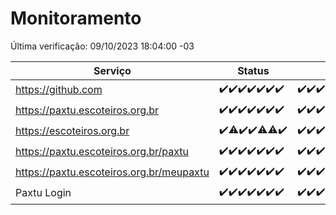 # Monitoramento

Última verificação: 09/10/2023 18:04:00 -03

|Serviço|Status|Últimas 24h|
|---|---|---|
|https://github.com|<span title="2023-10-02: OK=24">✔️</span><span title="2023-10-03: OK=24">✔️</span><span title="2023-10-04: OK=24">✔️</span><span title="2023-10-05: OK=24">✔️</span><span title="2023-10-06: OK=24">✔️</span><span title="2023-10-07: OK=24">✔️</span><span title="2023-10-08: OK=22">✔️</span>|<span title="08/10/2023 19:03:00 -03 : 200">✔️</span><span title="08/10/2023 20:03:00 -03 : 200">✔️</span><span title="08/10/2023 21:29:00 -03 : 200">✔️</span><span title="08/10/2023 22:41:00 -03 : 200">✔️</span><span title="08/10/2023 23:14:00 -03 : 200">✔️</span><span title="09/10/2023 00:06:00 -03 : 200">✔️</span><span title="09/10/2023 01:07:00 -03 : 200">✔️</span><span title="09/10/2023 02:05:00 -03 : 200">✔️</span><span title="09/10/2023 03:08:00 -03 : 200">✔️</span><span title="09/10/2023 04:05:00 -03 : 200">✔️</span><span title="09/10/2023 05:09:00 -03 : 200">✔️</span><span title="09/10/2023 06:06:00 -03 : 200">✔️</span><span title="09/10/2023 07:07:00 -03 : 200">✔️</span><span title="09/10/2023 08:04:00 -03 : 200">✔️</span><span title="09/10/2023 09:12:00 -03 : 200">✔️</span><span title="09/10/2023 10:11:00 -03 : 200">✔️</span><span title="09/10/2023 11:06:00 -03 : 200">✔️</span><span title="09/10/2023 12:06:00 -03 : 200">✔️</span><span title="09/10/2023 13:07:00 -03 : 200">✔️</span><span title="09/10/2023 14:04:00 -03 : 200">✔️</span><span title="09/10/2023 15:08:00 -03 : 200">✔️</span><span title="09/10/2023 16:03:00 -03 : 200">✔️</span><span title="09/10/2023 17:03:00 -03 : 200">✔️</span><span title="09/10/2023 18:04:00 -03 : 200">✔️</span>|
|https://paxtu.escoteiros.org.br|<span title="2023-10-02: OK=24">✔️</span><span title="2023-10-03: OK=24">✔️</span><span title="2023-10-04: OK=24">✔️</span><span title="2023-10-05: OK=24">✔️</span><span title="2023-10-06: OK=24">✔️</span><span title="2023-10-07: OK=24">✔️</span><span title="2023-10-08: OK=22">✔️</span>|<span title="08/10/2023 19:03:00 -03 : 200">✔️</span><span title="08/10/2023 20:03:00 -03 : 200">✔️</span><span title="08/10/2023 21:29:00 -03 : 200">✔️</span><span title="08/10/2023 22:41:00 -03 : 200">✔️</span><span title="08/10/2023 23:14:00 -03 : 200">✔️</span><span title="09/10/2023 00:06:00 -03 : 200">✔️</span><span title="09/10/2023 01:07:00 -03 : 200">✔️</span><span title="09/10/2023 02:05:00 -03 : 200">✔️</span><span title="09/10/2023 03:08:00 -03 : 200">✔️</span><span title="09/10/2023 04:05:00 -03 : 200">✔️</span><span title="09/10/2023 05:09:00 -03 : 200">✔️</span><span title="09/10/2023 06:06:00 -03 : 200">✔️</span><span title="09/10/2023 07:07:00 -03 : 200">✔️</span><span title="09/10/2023 08:04:00 -03 : 200">✔️</span><span title="09/10/2023 09:12:00 -03 : 200">✔️</span><span title="09/10/2023 10:11:00 -03 : 200">✔️</span><span title="09/10/2023 11:06:00 -03 : 200">✔️</span><span title="09/10/2023 12:06:00 -03 : 200">✔️</span><span title="09/10/2023 13:07:00 -03 : 200">✔️</span><span title="09/10/2023 14:04:00 -03 : 200">✔️</span><span title="09/10/2023 15:08:00 -03 : 200">✔️</span><span title="09/10/2023 16:03:00 -03 : 200">✔️</span><span title="09/10/2023 17:03:00 -03 : 200">✔️</span><span title="09/10/2023 18:04:00 -03 : 200">✔️</span>|
|https://escoteiros.org.br|<span title="2023-10-02: OK=24">✔️</span><span title="2023-10-03: OK=23, Falhas=1">⚠️</span><span title="2023-10-04: OK=24">✔️</span><span title="2023-10-05: OK=24">✔️</span><span title="2023-10-06: OK=23, Falhas=1">⚠️</span><span title="2023-10-07: OK=23, Falhas=1">⚠️</span><span title="2023-10-08: OK=22">✔️</span>|<span title="08/10/2023 19:03:00 -03 : 200">✔️</span><span title="08/10/2023 20:03:00 -03 : 200">✔️</span><span title="08/10/2023 21:29:00 -03 : 200">✔️</span><span title="08/10/2023 22:41:00 -03 : 200">✔️</span><span title="08/10/2023 23:14:00 -03 : 200">✔️</span><span title="09/10/2023 00:06:00 -03 : 200">✔️</span><span title="09/10/2023 01:07:00 -03 : 200">✔️</span><span title="09/10/2023 02:05:00 -03 : 200">✔️</span><span title="09/10/2023 03:08:00 -03 : 200">✔️</span><span title="09/10/2023 04:05:00 -03 : 200">✔️</span><span title="09/10/2023 05:09:00 -03 : 200">✔️</span><span title="09/10/2023 06:06:00 -03 : 200">✔️</span><span title="09/10/2023 07:07:00 -03 : 200">✔️</span><span title="09/10/2023 08:04:00 -03 : 200">✔️</span><span title="09/10/2023 09:12:00 -03 : 200">✔️</span><span title="09/10/2023 10:11:00 -03 : 200">✔️</span><span title="09/10/2023 11:06:00 -03 : 200">✔️</span><span title="09/10/2023 12:06:00 -03 : 200">✔️</span><span title="09/10/2023 13:07:00 -03 : 200">✔️</span><span title="09/10/2023 14:04:00 -03 : 200">✔️</span><span title="09/10/2023 15:08:00 -03 : 200">✔️</span><span title="09/10/2023 16:03:00 -03 : 200">✔️</span><span title="09/10/2023 17:03:00 -03 : 200">✔️</span><span title="09/10/2023 18:04:00 -03 : 200">✔️</span>|
|https://paxtu.escoteiros.org.br/paxtu|<span title="2023-10-02: OK=24">✔️</span><span title="2023-10-03: OK=24">✔️</span><span title="2023-10-04: OK=24">✔️</span><span title="2023-10-05: OK=24">✔️</span><span title="2023-10-06: OK=24">✔️</span><span title="2023-10-07: OK=24">✔️</span><span title="2023-10-08: OK=22">✔️</span>|<span title="08/10/2023 19:03:00 -03 : 200">✔️</span><span title="08/10/2023 20:03:00 -03 : 200">✔️</span><span title="08/10/2023 21:29:00 -03 : 200">✔️</span><span title="08/10/2023 22:41:00 -03 : 200">✔️</span><span title="08/10/2023 23:14:00 -03 : 200">✔️</span><span title="09/10/2023 00:06:00 -03 : 200">✔️</span><span title="09/10/2023 01:07:00 -03 : 200">✔️</span><span title="09/10/2023 02:05:00 -03 : 200">✔️</span><span title="09/10/2023 03:08:00 -03 : 200">✔️</span><span title="09/10/2023 04:05:00 -03 : 200">✔️</span><span title="09/10/2023 05:09:00 -03 : 200">✔️</span><span title="09/10/2023 06:06:00 -03 : 200">✔️</span><span title="09/10/2023 07:07:00 -03 : 200">✔️</span><span title="09/10/2023 08:04:00 -03 : 200">✔️</span><span title="09/10/2023 09:12:00 -03 : 200">✔️</span><span title="09/10/2023 10:11:00 -03 : 200">✔️</span><span title="09/10/2023 11:06:00 -03 : 200">✔️</span><span title="09/10/2023 12:07:00 -03 : 200">✔️</span><span title="09/10/2023 13:07:00 -03 : 200">✔️</span><span title="09/10/2023 14:04:00 -03 : 200">✔️</span><span title="09/10/2023 15:08:00 -03 : 200">✔️</span><span title="09/10/2023 16:03:00 -03 : 200">✔️</span><span title="09/10/2023 17:03:00 -03 : 200">✔️</span><span title="09/10/2023 18:04:00 -03 : 200">✔️</span>|
|https://paxtu.escoteiros.org.br/meupaxtu|<span title="2023-10-02: OK=24">✔️</span><span title="2023-10-03: OK=24">✔️</span><span title="2023-10-04: OK=24">✔️</span><span title="2023-10-05: OK=24">✔️</span><span title="2023-10-06: OK=24">✔️</span><span title="2023-10-07: OK=24">✔️</span><span title="2023-10-08: OK=22">✔️</span>|<span title="08/10/2023 19:03:00 -03 : 200">✔️</span><span title="08/10/2023 20:03:00 -03 : 200">✔️</span><span title="08/10/2023 21:29:00 -03 : 200">✔️</span><span title="08/10/2023 22:41:00 -03 : 200">✔️</span><span title="08/10/2023 23:14:00 -03 : 200">✔️</span><span title="09/10/2023 00:06:00 -03 : 200">✔️</span><span title="09/10/2023 01:07:00 -03 : 200">✔️</span><span title="09/10/2023 02:05:00 -03 : 200">✔️</span><span title="09/10/2023 03:08:00 -03 : 200">✔️</span><span title="09/10/2023 04:05:00 -03 : 200">✔️</span><span title="09/10/2023 05:09:00 -03 : 200">✔️</span><span title="09/10/2023 06:06:00 -03 : 200">✔️</span><span title="09/10/2023 07:07:00 -03 : 200">✔️</span><span title="09/10/2023 08:04:00 -03 : 200">✔️</span><span title="09/10/2023 09:12:00 -03 : 200">✔️</span><span title="09/10/2023 10:11:00 -03 : 200">✔️</span><span title="09/10/2023 11:06:00 -03 : 200">✔️</span><span title="09/10/2023 12:07:00 -03 : 200">✔️</span><span title="09/10/2023 13:07:00 -03 : 200">✔️</span><span title="09/10/2023 14:04:00 -03 : 200">✔️</span><span title="09/10/2023 15:08:00 -03 : 200">✔️</span><span title="09/10/2023 16:03:00 -03 : 200">✔️</span><span title="09/10/2023 17:03:00 -03 : 200">✔️</span><span title="09/10/2023 18:04:00 -03 : 200">✔️</span>|
|Paxtu Login|<span title="2023-10-02: OK=24">✔️</span><span title="2023-10-03: OK=24">✔️</span><span title="2023-10-04: OK=24">✔️</span><span title="2023-10-05: OK=24">✔️</span><span title="2023-10-06: OK=24">✔️</span><span title="2023-10-07: OK=24">✔️</span><span title="2023-10-08: OK=22">✔️</span>|<span title="08/10/2023 19:03:00 -03 : 200">✔️</span><span title="08/10/2023 20:03:00 -03 : 200">✔️</span><span title="08/10/2023 21:29:00 -03 : 200">✔️</span><span title="08/10/2023 22:41:00 -03 : 200">✔️</span><span title="08/10/2023 23:14:00 -03 : 200">✔️</span><span title="09/10/2023 00:06:00 -03 : 200">✔️</span><span title="09/10/2023 01:07:00 -03 : 200">✔️</span><span title="09/10/2023 02:05:00 -03 : 200">✔️</span><span title="09/10/2023 03:08:00 -03 : 200">✔️</span><span title="09/10/2023 04:05:00 -03 : 200">✔️</span><span title="09/10/2023 05:09:00 -03 : 200">✔️</span><span title="09/10/2023 06:06:00 -03 : 200">✔️</span><span title="09/10/2023 07:07:00 -03 : 200">✔️</span><span title="09/10/2023 08:04:00 -03 : 200">✔️</span><span title="09/10/2023 09:12:00 -03 : 200">✔️</span><span title="09/10/2023 10:11:00 -03 : 200">✔️</span><span title="09/10/2023 11:06:00 -03 : 200">✔️</span><span title="09/10/2023 12:07:00 -03 : 200">✔️</span><span title="09/10/2023 13:07:00 -03 : 200">✔️</span><span title="09/10/2023 14:04:00 -03 : 200">✔️</span><span title="09/10/2023 15:08:00 -03 : 200">✔️</span><span title="09/10/2023 16:03:00 -03 : 200">✔️</span><span title="09/10/2023 17:03:00 -03 : 200">✔️</span><span title="09/10/2023 18:04:00 -03 : 200">✔️</span>|
